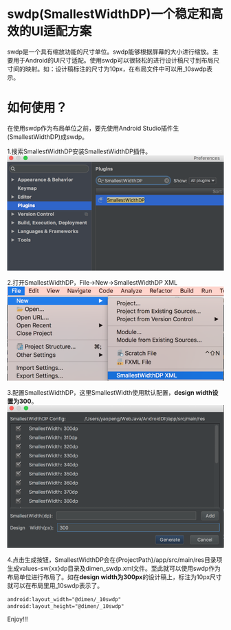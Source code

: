 # swdp(SmallestWidthDP)一个稳定和高效的UI适配方案
swdp是一个具有缩放功能的尺寸单位。swdp能够根据屏幕的大小进行缩放。主要用于Android的UI尺寸适配。使用swdp可以很轻松的进行设计稿尺寸到布局尺寸间的映射。如：设计稿标注的尺寸为10px，在布局文件中可以用_10swdp表示。


# 如何使用？
在使用swdp作为布局单位之前，要先使用Android Studio插件生(SmallestWidthDP)成swdp。

1.搜索SmallestWidthDP安装SmallestWidthDP插件。
![](screenshot/pic1.png)

2.打开SmallestWidthDP，File->New->SmallestWidthDP XML
![](screenshot/pic2.png)

3.配置SmallestWidthDP，这里SmallestWidth使用默认配置，**design width设置为300**。
![](screenshot/pic3.png)

4.点击生成按钮，SmallestWidthDP会在{ProjectPath}/app/src/main/res目录项生成values-sw{xx}dp目录及dimen_swdp.xml文件。至此就可以使用swdp作为布局单位进行布局了。如在**design width为300px**的设计稿上，标注为10px尺寸就可以在布局里用_10swdp表示了。


```
android:layout_width="@dimen/_10swdp"
android:layout_height="@dimen/_10swdp"
```

Enjoy!!!






